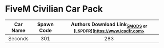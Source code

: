 # FiveM Civilian Car Pack



| Car Name | Spawn Code  | Authors Download Link<sub>[5MODS](https://gta5-mods.com/) or [LSPDFR](https://www.lcpdfr.com><sub>  |
| :-----: | :-: | :-: |
| Seconds | 301 | 283 |
